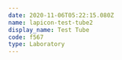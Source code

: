 ```yaml
---
date: 2020-11-06T05:22:15.080Z
name: lapicon-test-tube2
display_name: Test Tube
code: f567
type: Laboratory
---
```

